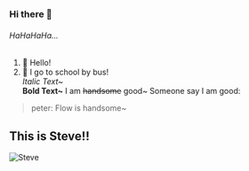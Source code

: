 ### Hi there 👋

<!--
**flowlo4a26/flowlo4a26** is a ✨ _special_ ✨ repository because its `README.md` (this file) appears on your GitHub profile.

Here are some ideas to get you started:

- 🔭 I’m currently working on ...
- 🌱 I’m currently learning ...
- 👯 I’m looking to collaborate on ...
- 🤔 I’m looking for help with ...
- 💬 Ask me about ...
- 📫 How to reach me: ...
- 😄 Pronouns: ...
- ⚡ Fun fact: ...
-->
###### HaHaHaHa...
1. 👯 Hello!
2. 🤔 I go to school by bus!  
*Italic Text~*  
**Bold Text~**
I am ~~handsome~~ good~
Someone say I am good:
> peter: Flow is handsome~
## This is Steve!!
![Steve](https://minecraftbuildinginc.com/wp-content/uploads/2016/12/Minecraft-Steve-Derp-Face-how-strong.jpg "This is Steve!")
